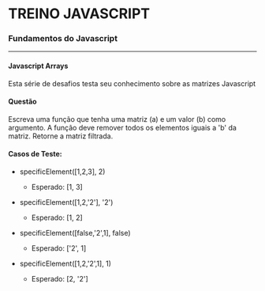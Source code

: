 # TREINO JAVASCRIPT 
### Fundamentos do Javascript
---
#### Javascript Arrays
Esta série de desafios testa seu conhecimento sobre as matrizes Javascript
#### Questão 
Escreva uma função que tenha uma matriz (a) e um valor (b) como argumento. A função deve remover todos os elementos iguais a 'b' da matriz. Retorne a matriz filtrada.

#### Casos de Teste:

- specificElement([1,2,3], 2)
    - Esperado: [1, 3]

- specificElement([1,2,'2'], '2')
    - Esperado: [1, 2]

- specificElement([false,'2',1], false)
    - Esperado: ['2', 1]

- specificElement([1,2,'2',1], 1)
    - Esperado: [2, '2']